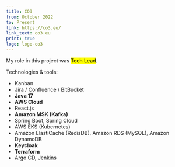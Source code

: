 ```yaml
---
title: CO3
from: October 2022
to: Present
link: https://co3.eu/
link_text: co3.eu
print: true
logo: logo-co3
---
```




My role in this project was <mark>Tech Lead</mark>.  

Technologies & tools:
- Kanban
- Jira / Confluence / BitBucket
- **Java 17**
- **AWS Cloud**
- React.js
- **Amazon MSK (Kafka)**
- Spring Boot, Spring Cloud
- AWS EKS (Kubernetes)
- Amazon ElastiCache (RedisDB), Amazon RDS (MySQL), Amazon DynamoDB
- **Keycloak**
- **Terraform**
- Argo CD, Jenkins
